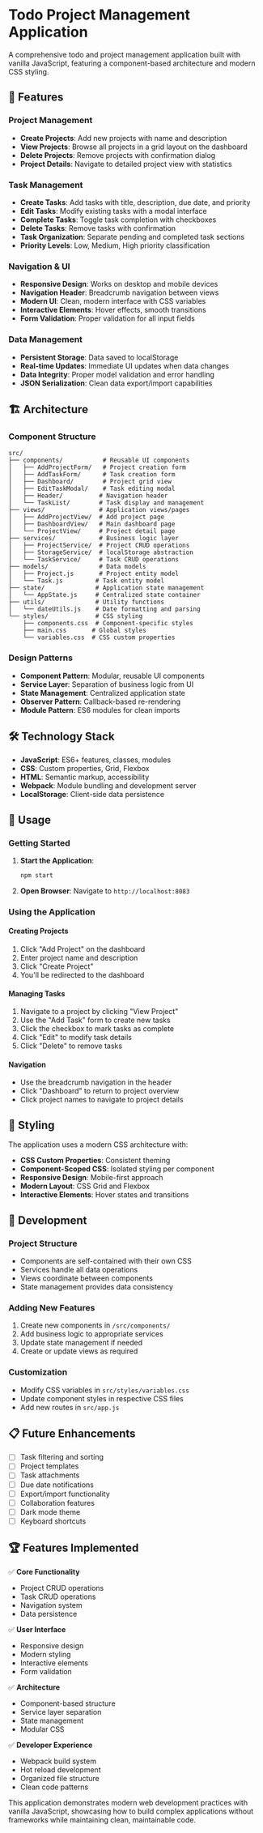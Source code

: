 # Todo Project Management Application

A comprehensive todo and project management application built with vanilla JavaScript, featuring a component-based architecture and modern CSS styling.

## 🚀 Features

### Project Management
- **Create Projects**: Add new projects with name and description
- **View Projects**: Browse all projects in a grid layout on the dashboard
- **Delete Projects**: Remove projects with confirmation dialog
- **Project Details**: Navigate to detailed project view with statistics

### Task Management
- **Create Tasks**: Add tasks with title, description, due date, and priority
- **Edit Tasks**: Modify existing tasks with a modal interface
- **Complete Tasks**: Toggle task completion with checkboxes
- **Delete Tasks**: Remove tasks with confirmation
- **Task Organization**: Separate pending and completed task sections
- **Priority Levels**: Low, Medium, High priority classification

### Navigation & UI
- **Responsive Design**: Works on desktop and mobile devices
- **Navigation Header**: Breadcrumb navigation between views
- **Modern UI**: Clean, modern interface with CSS variables
- **Interactive Elements**: Hover effects, smooth transitions
- **Form Validation**: Proper validation for all input fields

### Data Management
- **Persistent Storage**: Data saved to localStorage
- **Real-time Updates**: Immediate UI updates when data changes
- **Data Integrity**: Proper model validation and error handling
- **JSON Serialization**: Clean data export/import capabilities

## 🏗️ Architecture

### Component Structure
```
src/
├── components/           # Reusable UI components
│   ├── AddProjectForm/   # Project creation form
│   ├── AddTaskForm/      # Task creation form
│   ├── Dashboard/        # Project grid view
│   ├── EditTaskModal/    # Task editing modal
│   ├── Header/          # Navigation header
│   └── TaskList/        # Task display and management
├── views/               # Application views/pages
│   ├── AddProjectView/  # Add project page
│   ├── DashboardView/   # Main dashboard page
│   └── ProjectView/     # Project detail page
├── services/            # Business logic layer
│   ├── ProjectService/  # Project CRUD operations
│   ├── StorageService/  # localStorage abstraction
│   └── TaskService/     # Task CRUD operations
├── models/              # Data models
│   ├── Project.js       # Project entity model
│   └── Task.js         # Task entity model
├── state/              # Application state management
│   └── AppState.js     # Centralized state container
├── utils/              # Utility functions
│   └── dateUtils.js    # Date formatting and parsing
└── styles/             # CSS styling
    ├── components.css  # Component-specific styles
    ├── main.css       # Global styles
    └── variables.css  # CSS custom properties
```

### Design Patterns
- **Component Pattern**: Modular, reusable UI components
- **Service Layer**: Separation of business logic from UI
- **State Management**: Centralized application state
- **Observer Pattern**: Callback-based re-rendering
- **Module Pattern**: ES6 modules for clean imports

## 🛠️ Technology Stack

- **JavaScript**: ES6+ features, classes, modules
- **CSS**: Custom properties, Grid, Flexbox
- **HTML**: Semantic markup, accessibility
- **Webpack**: Module bundling and development server
- **LocalStorage**: Client-side data persistence

## 📱 Usage

### Getting Started
1. **Start the Application**:
   ```bash
   npm start
   ```
2. **Open Browser**: Navigate to `http://localhost:8083`

### Using the Application

#### Creating Projects
1. Click "Add Project" on the dashboard
2. Enter project name and description
3. Click "Create Project"
4. You'll be redirected to the dashboard

#### Managing Tasks
1. Navigate to a project by clicking "View Project"
2. Use the "Add Task" form to create new tasks
3. Click the checkbox to mark tasks as complete
4. Click "Edit" to modify task details
5. Click "Delete" to remove tasks

#### Navigation
- Use the breadcrumb navigation in the header
- Click "Dashboard" to return to project overview
- Click project names to navigate to project details

## 🎨 Styling

The application uses a modern CSS architecture with:
- **CSS Custom Properties**: Consistent theming
- **Component-Scoped CSS**: Isolated styling per component
- **Responsive Design**: Mobile-first approach
- **Modern Layout**: CSS Grid and Flexbox
- **Interactive Elements**: Hover states and transitions

## 🔧 Development

### Project Structure
- Components are self-contained with their own CSS
- Services handle all data operations
- Views coordinate between components
- State management provides data consistency

### Adding New Features
1. Create new components in `/src/components/`
2. Add business logic to appropriate services
3. Update state management if needed
4. Create or update views as required

### Customization
- Modify CSS variables in `src/styles/variables.css`
- Update component styles in respective CSS files
- Add new routes in `src/app.js`

## 📋 Future Enhancements

- [ ] Task filtering and sorting
- [ ] Project templates
- [ ] Task attachments
- [ ] Due date notifications
- [ ] Export/import functionality
- [ ] Collaboration features
- [ ] Dark mode theme
- [ ] Keyboard shortcuts

## 🏆 Features Implemented

✅ **Core Functionality**
- Project CRUD operations
- Task CRUD operations
- Navigation system
- Data persistence

✅ **User Interface**
- Responsive design
- Modern styling
- Interactive elements
- Form validation

✅ **Architecture**
- Component-based structure
- Service layer separation
- State management
- Modular CSS

✅ **Developer Experience**
- Webpack build system
- Hot reload development
- Organized file structure
- Clean code patterns

This application demonstrates modern web development practices with vanilla JavaScript, showcasing how to build complex applications without frameworks while maintaining clean, maintainable code.
